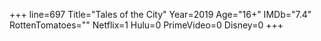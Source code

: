 +++
line=697
Title="Tales of the City"
Year=2019
Age="16+"
IMDb="7.4"
RottenTomatoes=""
Netflix=1
Hulu=0
PrimeVideo=0
Disney=0
+++

